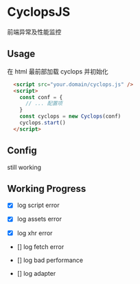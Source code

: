 # CyclopsJS

前端异常及性能监控

## Usage

在 html 最前部加载 cyclops 并初始化

```html
  <script src="your.domain/cyclops.js" />
  <script>
    const conf = {
      // ... 配置项
    }
    const cyclops = new Cyclops(conf)
    cyclops.start()
  </script>
```

## Config

still working

## Working Progress

* [x] log script error

* [x] log assets error

* [x] log xhr error

* [] log fetch error

* [] log bad performance

* [] log adapter
